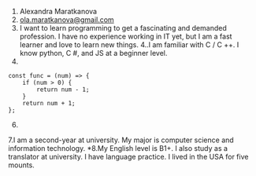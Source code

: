 1. Alexandra Maratkanova
2. ola.maratkanova@gmail.com
3. I want to learn programming to get a fascinating and demanded profession. I have no experience working in IT yet, but I am a fast learner and love to learn new things.
4..I am familiar with C / C ++. I know python, C #, and JS at a beginner level.
5.
```
const func = (num) => {
 	if (num > 0) { 
		return num - 1; 
	} 
	return num + 1; 
}; 
```
6.
7.I am a second-year at university. My major is computer science and information technology.
*8.My English level is B1+. I also study as a translator at university. I have language practice. I lived in the USA for five mounts.
